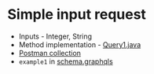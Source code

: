# Simple input request
* Inputs - Integer, String
* Method implementation - [Query1.java](Query1.java)
* [Postman collection](example1.postman_collection.json)
* `example1` in [schema.graphqls](../../../../resources/schema.graphqls)